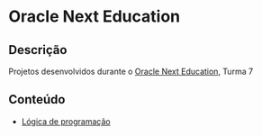 # Oracle Next Education

## Descrição

Projetos desenvolvidos durante o [Oracle Next Education](https://www.oracle.com/br/education/oracle-next-education/), Turma 7

## Conteúdo

- [Lógica de programação](./logica-de-programacao-js/)
